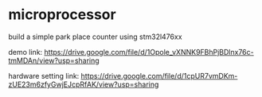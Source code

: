 # microprocessor

build a simple park place counter using stm32l476xx

demo link: https://drive.google.com/file/d/1Opole_vXNNK9FBhPjBDlnx76c-tmMDAn/view?usp=sharing

hardware setting link: https://drive.google.com/file/d/1cpUR7vmDKm-zUE23m6zfyGwjEJcpRfAK/view?usp=sharing
